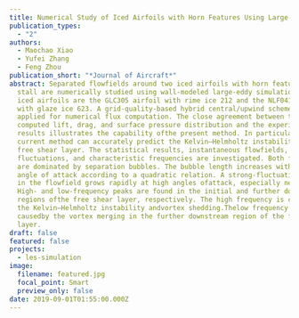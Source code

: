 ```yaml
---
title: Numerical Study of Iced Airfoils with Horn Features Using Large-Eddy Simulation
publication_types:
  - "2"
authors:
  - Maochao Xiao
  - Yufei Zhang
  - Feng Zhou
publication_short: "*Journal of Aircraft*"
abstract: Separated flowfields around two iced airfoils with horn features near
  stall are numerically studied using wall-modeled large-eddy simulation. The
  iced airfoils are the GLC305 airfoil with rime ice 212 and the NLF0414 airfoil
  with glaze ice 623. A grid-quality-based hybrid central/upwind scheme is
  applied for numerical flux computation. The close agreement between the
  computed lift, drag, and surface pressure distribution and the experimental
  results illustrates the capability ofthe present method. In particular, the
  current method can accurately predict the Kelvin–Helmholtz instability of a
  free shear layer. The statistical results, instantaneous flowfields, pressure
  fluctuations, and characteristic frequencies are investigated. Both flowfields
  are dominated by separation bubbles. The bubble length increases with the
  angle of attack according to a quadratic relation. A strong-fluctuation region
  in the flowfield grows rapidly at high angles ofattack, especially near stall.
  High- and low-frequency peaks are found in the initial and further downstream
  regions ofthe free shear layer, respectively. The high frequency is caused by
  the Kelvin–Helmholtz instability andvortex shedding.Thelow frequency mightbe
  causedby the vortex merging in the further downstream region of the free shear
  layer.
draft: false
featured: false
projects:
  - les-simulation
image:
  filename: featured.jpg
  focal_point: Smart
  preview_only: false
date: 2019-09-01T01:55:00.000Z
---
```

